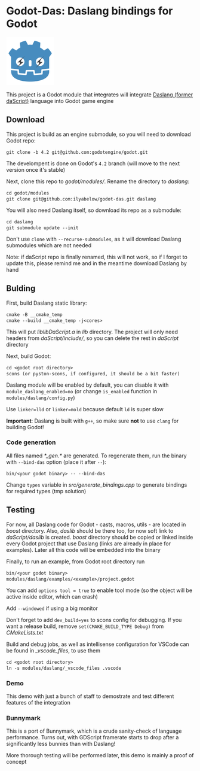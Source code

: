 # Godot-Das: Daslang bindings for Godot


<img src="logo.svg" width="128" height="128">


This project is a Godot module that ~~integrates~~ will integrate [Daslang (former daScript)](https://dascript.org/) language into Godot game engine

## Download

This project is build as an engine submodule, so you will need to download Godot repo:

```
git clone -b 4.2 git@github.com:godotengine/godot.git
```

The develompent is done on Godot's `4.2` branch (will move to the next version once it's stable)

Next, clone this repo to *godot/modules/*. Rename the directory to *daslang*:

```
cd godot/modules
git clone git@github.com:ilyabelow/godot-das.git daslang
```

You will also need Daslang itself, so download its repo as a submodule:

```
cd daslang
git submodule update --init
```

Don't use `clone` with `--recurse-submodules`, as it will download Daslang submodules which are not needed

Note: if daScript repo is finally renamed, this will not work, so if I forget to update this, please remind me and in the meantime download Daslang by hand

## Bulding

First, build Daslang static library:

```
cmake -B __cmake_temp
cmake --build __cmake_temp -j<cores>
```

This will put *liblibDaScript.a* in *lib* directory. The project will only need headers from *daScript/include/*, so you can delete the rest in *daScript* directory

Next, build Godot:

```
cd <godot root directory>
scons (or pyston-scons, if configured, it should be a bit faster)
```

Daslang module will be enabled by default, you can disable it with `module_daslang_enabled=no` (or change `is_enabled` function in `modules/daslang/config.py`)

Use `linker=lld` or `linker=mold` because default `ld` is super slow

**Important**: Daslang is built with `g++`, so make sure **not** to use `clang` for building Godot!

### Code generation

All files named *\*_gen.\** are generated. To regenerate them, run the binary with `--bind-das` option (place it after `--`):

```
bin/<your godot binary> -- --bind-das
```

Change `types` variable in *src/generate_bindings.cpp* to generate bindings for required types (tmp solution)

## Testing

For now, all Daslang code for Godot - casts, macros, utils - are located in *boost* directory. Also, *daslib* should be there too, for now soft link to *daScript/daslib* is created. *boost* directory should be copied or linked inside every Godot project that use Daslang (links are already in place for examples). Later all this code will be embedded into the binary

Finally, to run an example, from Godot root directory run

```
bin/<your godot binary> modules/daslang/examples/<example>/project.godot
```

You can add `options tool = true` to enable tool mode (so the object will be active inside editor, which can crash)

Add `--windowed` if using a big monitor

Don't forget to add `dev_build=yes` to scons config for debugging. If you want a release build, remove `set(CMAKE_BUILD_TYPE Debug)` from *CMakeLists.txt*

Build and debug jobs, as well as intellisense configuration for VSCode can be found in *_vscode_files*, to use them

```
cd <godot root directory>
ln -s modules/daslang/_vscode_files .vscode
```

### Demo

This demo with just a bunch of staff to demostrate and test different features of the integration

### Bunnymark

This is a port of Bunnymark, which is a crude sanity-check of language performance. Turns out, with GDScript framerate starts to drop after a significantly less bunnies than with Daslang!

More thorough testing will be performed later, this demo is mainly a proof of concept